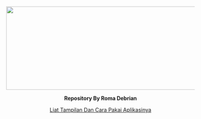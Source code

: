 <p>&nbsp;</p>
<p>&nbsp;</p>
<div>
  <center>
  <p align="center"><img src=https://i2.wp.com/nekonoto.net/wp-content/uploads/2018/01/yuru-camp.jpg?w=800 width=513 height=223 /></p>
  <p align="center"><strong> Repository By Roma Debrian </strong></p>
  <a href="https://drive.google.com/open?id=1EpdcQL6rotNZRY_BlZgXCJhTE1GTQxuy">Liat Tampilan Dan Cara Pakai Aplikasinya</a>
</div>